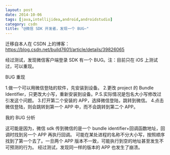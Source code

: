 ```yaml
---
layout: post
date: 2014-10-06
tags: [java,intellijidea,android,androidstudio]
category: csdn
title: "@微信 SDK 开发者，发现一个 BUG~"
---
```


迁移自本人在 CSDN 上的博客：https://blog.csdn.net/build7601/article/details/39826065

经过测试，发现微信客户端登录 SDK 有一个 BUG。注：目前只在 iOS 上测试过，可以重现。

BUG 重现

1.做一个可以用微信登陆的软件，先安装到设备。
2.更改 project 的 Bundle Identifier，只更改大小写，重新安装到设备。P.S.实际情况是包名大小写修改过引发这个问题。
3.打开第二个安装的 APP，选择微信登陆，跳转到微信。
4.点击微信登陆，则会跳转到第一个 APP 中，而不会跳转到第二个 APP。

我的 BUG 分析

这可能是因为，微信 sdk 传到微信的是一个 bundle identifier+回调函数地址，回调时找到另一个 APP 再执行回调。
可能在某处进程的名称不分大小写，按照顺序找到了第一个去了。一旦两个 APP 版本不一致，可能执行到空的地址甚至发生不可预测的行为。
经过测试，发现同一样的版本的 APP 也发生了崩溃。
